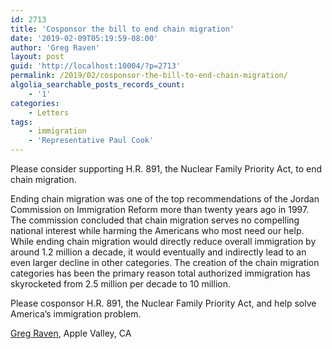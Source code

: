 ```yaml
---
id: 2713
title: 'Cosponsor the bill to end chain migration'
date: '2019-02-09T05:19:59-08:00'
author: 'Greg Raven'
layout: post
guid: 'http://localhost:10004/?p=2713'
permalink: /2019/02/cosponsor-the-bill-to-end-chain-migration/
algolia_searchable_posts_records_count:
    - '1'
categories:
    - Letters
tags:
    - immigration
    - 'Representative Paul Cook'
---
```


Please consider supporting H.R. 891, the Nuclear Family Priority Act, to end chain migration.

Ending chain migration was one of the top recommendations of the Jordan Commission on Immigration Reform more than twenty years ago in 1997. The commission concluded that chain migration serves no compelling national interest while harming the Americans who most need our help. While ending chain migration would directly reduce overall immigration by around 1.2 million a decade, it would eventually and indirectly lead to an even larger decline in other categories. The creation of the chain migration categories has been the primary reason total authorized immigration has skyrocketed from 2.5 million per decade to 10 million.

Please cosponsor H.R. 891, the Nuclear Family Priority Act, and help solve America’s immigration problem.

[Greg Raven](https://www.gregraven.org/), Apple Valley, CA